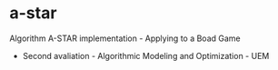 # a-star

Algorithm A-STAR implementation - Applying to a Boad Game

- Second avaliation - Algorithmic Modeling and Optimization - UEM
